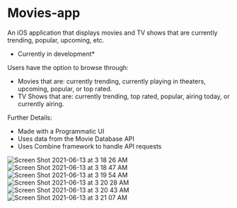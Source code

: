 # Movies-app
An iOS application that displays movies and TV shows that are currently trending, popular, upcoming, etc.
* Currently in development*

Users have the option to browse through:
 - Movies that are: currently trending, currently playing in theaters, upcoming, popular, or top rated.
 - TV Shows that are: currently trending, top rated, popular, airing today, or currently airing.

Further Details:
 - Made with a Programmatic UI
 - Uses data from the Movie Database API
 - Uses Combine framework to handle API requests

![Screen Shot 2021-06-13 at 3 18 26 AM](https://user-images.githubusercontent.com/29238419/121798864-b987a500-cbf6-11eb-90b5-1d6dfd9a3c3a.png)
![Screen Shot 2021-06-13 at 3 18 47 AM](https://user-images.githubusercontent.com/29238419/121798865-ba203b80-cbf6-11eb-96f1-9e059136f65c.png)
![Screen Shot 2021-06-13 at 3 19 54 AM](https://user-images.githubusercontent.com/29238419/121798866-ba203b80-cbf6-11eb-8c5b-17acee84c5d6.png)
![Screen Shot 2021-06-13 at 3 20 28 AM](https://user-images.githubusercontent.com/29238419/121798867-ba203b80-cbf6-11eb-92a8-cf97cc392ba9.png)
![Screen Shot 2021-06-13 at 3 20 43 AM](https://user-images.githubusercontent.com/29238419/121798868-bab8d200-cbf6-11eb-80b4-f18c9f0dc7af.png)
![Screen Shot 2021-06-13 at 3 21 07 AM](https://user-images.githubusercontent.com/29238419/121798869-bab8d200-cbf6-11eb-83de-12efb52be325.png)
